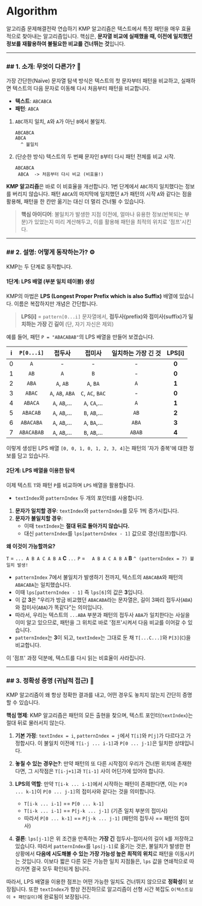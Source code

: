 # Algorithm
알고리즘 문제해결전략 연습하기
KMP 알고리즘은 텍스트에서 특정 패턴을 매우 효율적으로 찾아내는 알고리즘입니다. 핵심은, **문자열 비교에 실패했을 때, 이전에 일치했던 정보를 재활용하여 불필요한 비교를 건너뛰는 것**입니다.

-----

### \#\# 1. 소개: 무엇이 다른가? 🤔

가장 간단한(Naïve) 문자열 탐색 방식은 텍스트의 첫 문자부터 패턴을 비교하고, 실패하면 텍스트의 다음 문자로 이동해 다시 처음부터 패턴을 비교합니다.

  - **텍스트**: `ABCABCA`
  - **패턴**: `ABCA`

<!-- end list -->

1.  `ABC`까지 일치, `A`와 `A`가 아닌 `B`에서 불일치.
    ```
    ABCABCA
    ABCA
      ^ 불일치
    ```
2.  (단순한 방식) 텍스트의 두 번째 문자인 `B`부터 다시 패턴 전체를 비교 시작.
    ```
    ABCABCA
     ABCA  -> 처음부터 다시 비교 (비효율!)
    ```

**KMP 알고리즘**은 바로 이 비효율을 개선합니다. 1번 단계에서 `ABC`까지 일치했다는 정보를 버리지 않습니다. 패턴 `ABCA`의 마지막에 일치했던 `A`가 패턴의 시작 `A`와 같다는 점을 활용해, 패턴을 한 칸만 옮기는 대신 더 멀리 건너뛸 수 있습니다.

> **핵심 아이디어**: 불일치가 발생한 지점 이전에, 얼마나 유용한 정보(반복되는 부분)가 있었는지 미리 계산해두고, 이를 활용해 패턴을 최적의 위치로 '점프'시킨다.

-----

### \#\# 2. 설명: 어떻게 동작하는가? ⚙️

KMP는 두 단계로 동작합니다.

#### **1단계: LPS 배열 (부분 일치 테이블) 생성**

KMP의 마법은 **LPS (Longest Proper Prefix which is also Suffix)** 배열에 있습니다. 이름은 복잡하지만 개념은 간단합니다.

> **LPS[i]** = `pattern[0...i]` 문자열에서, **접두사(prefix)와 접미사(suffix)가 일치하는 가장 긴 길이** (단, 자기 자신은 제외)

예를 들어, 패턴 `P = "ABACABAB"`의 LPS 배열을 만들어 보겠습니다.

| i | `P[0...i]` | 접두사 | 접미사 | 일치하는 가장 긴 것 | LPS[i] |
| :-: | :---: | :---: | :---: | :---: | :---: |
| 0 | `A` | - | - | - | **0** |
| 1 | `AB` | `A` | `B` | - | **0** |
| 2 | `ABA` | `A`, `AB` | `A`, `BA` | `A` | **1** |
| 3 | `ABAC` | `A`, `AB`, `ABA` | `C`, `AC`, `BAC` | - | **0** |
| 4 | `ABACA` | `A`, `AB`,... | `A`, `CA`,... | `A` | **1** |
| 5 | `ABACAB` | `A`, `AB`,... | `B`, `AB`,... | `AB` | **2** |
| 6 | `ABACABA`| `A`, `AB`,... | `A`, `BA`,... | `ABA` | **3** |
| 7 | `ABACABAB`| `A`, `AB`,...| `B`, `AB`,... | `ABAB` | **4** |

이렇게 생성된 LPS 배열 `[0, 0, 1, 0, 1, 2, 3, 4]`는 패턴의 '자가 중복'에 대한 정보를 담고 있습니다.

#### **2단계: LPS 배열을 이용한 탐색**

이제 텍스트 `T`와 패턴 `P`를 비교하며 `LPS` 배열을 활용합니다.

  - `textIndex`와 `patternIndex` 두 개의 포인터를 사용합니다.

<!-- end list -->

1.  **문자가 일치할 경우**: `textIndex`와 `patternIndex`를 모두 1씩 증가시킵니다.
2.  **문자가 불일치할 경우**:
      - 이때 `textIndex`는 **절대 뒤로 돌아가지 않습니다.**
      - 대신 `patternIndex`를 `lps[patternIndex - 1]` 값으로 갱신(점프)합니다.

**왜 이것이 가능할까요?**

`T` = `... A B A C A B A` **C** `...`
`P` = `   A B A C A B A ` **B**
`^ (patternIndex = 7) 불일치 발생!`

  - `patternIndex` 7에서 불일치가 발생하기 전까지, 텍스트의 `ABACABA`와 패턴의 `ABACABA`는 일치했습니다.
  - 이때 `lps[patternIndex - 1]` 즉 `lps[6]`의 값은 **3**입니다.
  - 이 값 **3**은 "우리가 방금 비교했던 `ABACABA`라는 문자열은, 길이 3짜리 접두사(`ABA`)와 접미사(`ABA`)가 똑같다"는 의미입니다.
  - 따라서, 우리는 텍스트의 `...ABA` 부분과 패턴의 접두사 `ABA`가 일치한다는 사실을 이미 알고 있으므로, 패턴을 그 위치로 바로 '점프'시켜서 다음 비교를 이어갈 수 있습니다.
  - `patternIndex`는 **3**이 되고, `textIndex`는 그대로 둔 채 `T[...C...]`와 `P[3]`(`C`)을 비교합니다.

이 '점프' 과정 덕분에, 텍스트를 다시 읽는 비효율이 사라집니다.

-----

### \#\# 3. 정확성 증명 (귀납적 접근) 🧐

KMP 알고리즘이 왜 항상 정확한 결과를 내고, 어떤 경우도 놓치지 않는지 간단히 증명할 수 있습니다.

**핵심 명제**: KMP 알고리즘은 패턴의 모든 출현을 찾으며, 텍스트 포인터(`textIndex`)는 절대 뒤로 물러서지 않는다.

1.  **기본 가정**: `textIndex = i`, `patternIndex = j`에서 `T[i]`와 `P[j]`가 다르다고 가정합시다. 이 불일치 이전에 `T[i-j ... i-1]`과 `P[0 ... j-1]`은 일치한 상태입니다.

2.  **놓칠 수 있는 경우는?**: 만약 패턴의 또 다른 시작점이 우리가 건너뛴 위치에 존재한다면, 그 시작점은 `T[i-j+1]`과 `T[i-1]` 사이 어딘가에 있어야 합니다.

3.  **LPS의 역할**: 만약 `T[i-k ... i-1]`에서 시작하는 패턴이 존재한다면, 이는 `P[0 ... k-1]`이 `P[0 ... j-1]`의 접미사와 같다는 것을 의미합니다.

      - `T[i-k ... i-1]` == `P[0 ... k-1]`
      - `T[i-k ... i-1]` == `P[j-k ... j-1]` (기존 일치 부분의 접미사)
      - 따라서 `P[0 ... k-1]` == `P[j-k ... j-1]` (패턴의 접두사 == 패턴의 접미사)

4.  **결론**: `lps[j-1]`은 위 조건을 만족하는 **가장 긴** 접두사-접미사의 길이 `k`를 저장하고 있습니다. 따라서 `patternIndex`를 `lps[j-1]`로 옮기는 것은, 불일치가 발생한 현 상황에서 **다음에 시도해볼 수 있는 가장 가능성 높은 최적의 위치**로 패턴을 이동시키는 것입니다. 이보다 짧은 다른 모든 가능한 일치 지점들은, `lps` 값을 연쇄적으로 따라가면 결국 모두 확인되게 됩니다.

따라서, LPS 배열을 이용한 점프는 어떤 가능한 일치도 건너뛰지 않으므로 **정확성**이 보장됩니다. 또한 `textIndex`가 항상 전진하므로 알고리즘이 선형 시간 복잡도 `O(텍스트길이 + 패턴길이)`에 완료됨이 보장됩니다.